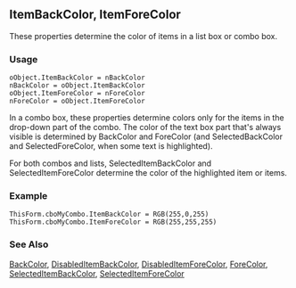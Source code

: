 ## ItemBackColor, ItemForeColor

These properties determine the color of items in a list box or combo box. 

### Usage

```foxpro
oObject.ItemBackColor = nBackColor
nBackColor = oObject.ItemBackColor
oObject.ItemForeColor = nForeColor
nForeColor = oObject.ItemForeColor
```

In a combo box, these properties determine colors only for the items in the drop-down part of the combo. The color of the text box part that's always visible is determined by BackColor and ForeColor (and SelectedBackColor and SelectedForeColor, when some text is highlighted).

For both combos and lists, SelectedItemBackColor and SelectedItemForeColor determine the color of the highlighted item or items.

### Example

```foxpro
ThisForm.cboMyCombo.ItemBackColor = RGB(255,0,255)
ThisForm.cboMyCombo.ItemForeColor = RGB(255,255,255)
```
### See Also

[BackColor](s4g335.md), [DisabledItemBackColor](s4g421.md), [DisabledItemForeColor](s4g421.md), [ForeColor](s4g335.md), [SelectedItemBackColor](s4g390.md), [SelectedItemForeColor](s4g390.md)